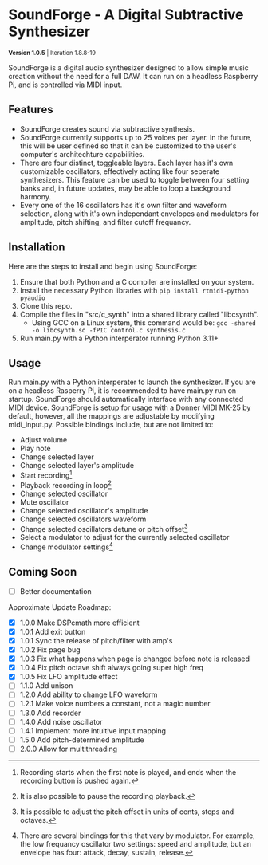 # SoundForge - A Digital Subtractive Synthesizer
<sup>**Version 1.0.5**  |  Iteration 1.8.8-19 </sup>  
  
SoundForge is a digital audio synthesizer designed to allow simple music creation without the need for a full DAW. It can run on a headless Raspberry Pi, and is controlled via MIDI input.

## Features
- SoundForge creates sound via subtractive synthesis.
- SoundForge currently supports up to 25 voices per layer. In the future, this will be user defined so that it can be customized to the user's computer's architechture capabilities.
- There are four distinct, toggleable layers. Each layer has it's own customizable oscillators, effectively acting like four seperate synthesizers. This feature can be used to toggle between four setting banks and, in future updates, may be able to loop a background harmony.
- Every one of the 16 oscillators has it's own filter and waveform selection, along with it's own independant envelopes and modulators for amplitude, pitch shifting, and filter cutoff frequancy.

## Installation
Here are the steps to install and begin using SoundForge:
1. Ensure that both Python and a C compiler are installed on your system.
2. Install the necessary Python libraries with `pip install rtmidi-python pyaudio`
3. Clone this repo.
4. Compile the files in "src/c_synth" into a shared library called "libcsynth".
    - Using GCC on a Linux system, this command would be: `gcc -shared -o libcsynth.so -fPIC control.c synthesis.c`
5. Run main.py with a Python interperator running Python 3.11+

## Usage
Run main.py with a Python interperater to launch the synthesizer. If you are on a headless Rasperry Pi, it is recommended to have main.py run on startup. SoundForge should automatically interface with any connected MIDI device. SoundForge is setup for usage with a Donner MIDI MK-25 by default, however, all the mappings are adjustable by modifying midi_input.py.
Possible bindings include, but are not limited to:
- Adjust volume
- Play note
- Change selected layer
- Change selected layer's amplitude
- Start recording[^1]
- Playback recording in loop[^2]
- Change selected oscillator
- Mute oscillator
- Change selected oscillator's amplitude
- Change selected oscillators waveform
- Change selected oscillators detune or pitch offset[^3]
- Select a modulator to adjust for the currently selected oscillator
- Change modulator settings[^4]

[^1]: Recording starts when the first note is played, and ends when the recording button is pushed again.  
[^2]: It is also possible to pause the recording playback.  
[^3]: It is possible to adjust the pitch offset in units of cents, steps and octaves.
[^4]: There are several bindings for this that vary by modulator. For example, the low frequancy oscillator two settings: speed and amplitude, but an envelope has four: attack, decay, sustain, release.  

## Coming Soon
- [ ] Better documentation

Approximate Update Roadmap:
- [x] 1.0.0 Make DSPcmath more efficient
- [x] 1.0.1 Add exit button
- [x] 1.0.1 Sync the release of pitch/filter with amp's
- [x] 1.0.2 Fix page bug
- [x] 1.0.3 Fix what happens when page is changed before note is released
- [x] 1.0.4 Fix pitch octave shift always going super high freq
- [x] 1.0.5 Fix LFO amplitude effect
- [ ] 1.1.0 Add unison
- [ ] 1.2.0 Add ability to change LFO waveform
- [ ] 1.2.1 Make voice numbers a constant, not a magic number
- [ ] 1.3.0 Add recorder
- [ ] 1.4.0 Add noise oscillator
- [ ] 1.4.1 Implement more intuitive input mapping
- [ ] 1.5.0 Add pitch-determined amplitude
- [ ] 2.0.0 Allow for multithreading
